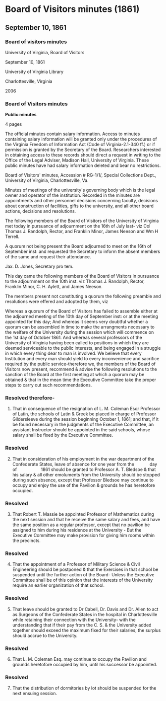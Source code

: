 <!-- llmformatted -->
# Board of Visitors minutes (1861)

## September 10, 1861

### Board of visitors minutes

University of Virginia, Board of Visitors

September 10, 1861

University of Virginia Library

Charlottesville, Virginia

2006

### Board of Visitors minutes

**Public minutes**

4 pages

The official minutes contain salary information. Access to minutes containing salary information will be granted only under the procedures of the Virginia Freedom of Information Act (Code of Virginia-2.1-340 ff.) or if permission is granted by the Secretary of the Board. Researchers interested in obtaining access to these records should direct a request in writing to the Office of the Legal Adviser, Madison Hall, University of Virginia. These public minutes have had salary information deleted and bear no restrictions.

Board of Visitors' minutes, Accession # RG-1/1/, Special Collections Dept., University of Virginia, Charlottesville, Va.

Minutes of meetings of the university's governing body which is the legal owner and operator of the institution. Recorded in the minutes are appointments and other personnel decisions concerning faculty, decisions about construction of facilities, gifts to the university, and all other board actions, decisions and resolutions.

The following members of the Board of Visitors of the University of Virginia met today in pursuance of adjournment on the 16th of July last- viz Col Thomas J. Randolph, Rector, and Franklin Minor, James Neeson and Wm H Terrell.

A quorum not being present the Board adjourned to meet on the 16th of September inst: and requested the Secretary to inform the absent members of the same and request their attendance.

Jax. D. Jones, Secretary pro tem.

This day came the following members of the Board of Visitors in pursuance to the adjournment on the 10th inst. viz Thomas J. Randolph, Rector, Franklin Minor, C. H. Aylett, and James Neeson.

The members present not constituting a quorum the following preamble and resolutions were effered and adopted by them, viz

Whereas a quorum of the Board of Visitors has failed to assemble either at the adjourned meeting of the 10th day of September inst: or at the meeting appointed for this day; And whereas it seems very doubtful whether a quorum can be assembled in time to make the arrangments necessary to the welfare of the University during the session which will commence on the 1st day of October 1861. And whereas several professors of the University of Virginia having been called to positions in which they are deemed serviceable to the public interests, and being engaged in a struggle in which every thing dear to man is involved. We believe that every Institution and every man should yield to every inconvenience and sacrifice required by the public service-therefore we, the members of the Board of Visitors now present, recommend & advise the following resolutions to the sanction of the Board at the first meeting at which a quorum may be obtained & that in the mean time the Executive Committee take the proper steps to carry out such recommendations.

### Resolved therefore-

1. That in consequence of the resignation of L. M. Coleman Esqr Professor of Latin, the schools of Latin & Greek be placed in charge of Professor Gildersleeve during the session beginning October 1, 1861; and that, if it be found necessary in the judgments of the Executive Committee, an assistant Instructor should be appointed in the said schools, whose salary shall be fixed by the Executive Committee.

### Resolved

2. That in consideration of his employment in the war department of the Confederate States, leave of absence for one year from the     day of       1861 should be granted to Professor A. T. Bledsoe & that his salary & all other emoluments from the University should be stopped during such absence, except that Professor Bledsoe may continue to occupy and enjoy the use of the Pavilion & grounds he has heretofore occupied.

### Resolved

3. That Robert T. Massie be appointed Professor of Mathematics during the next session and that he receive the same salary and fees, and have the same position as a regular professor, except that no pavilion be assigned to him during his residence at the University - But the Executive Committee may make provision for giving him rooms within the precincts.

### Resolved

4. That the appointment of a Professor of Military Science & Civil Engineering should be postponed & that the Exercises in that school be suspended until the further action of the Board- Unless the Executive Committee shall be of this opinion that the interests of the University require an earlier organization of that school.

### Resolved

5. That leave should be granted to Dr Cabell, Dr. Davis and Dr. Allen to act as Surgeons of the Confederate States in the hospital in Charlottesville while retaining their connection with the University- with the understanding that if their pay from the C. S. & the University added together should exceed the maximum fixed for their salaries, the surplus should accrue to the University.

### Resolved

6. That L. M. Coleman Esq. may continue to occupy the Pavilion and grounds heretofore occupied by him, until his successor be appointed.

### Resolved

7. That the distribution of dormitories by lot should be suspended for the next ensuing session.
